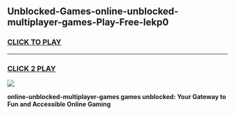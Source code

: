
## Unblocked-Games-online-unblocked-multiplayer-games-Play-Free-lekp0
<h3>
<a href="https://premium76.site?title=online-unblocked-multiplayer-games&ref=10A">CLICK TO PLAY</a></h3>
<hr>

<h3>
<a href="https://premium76.site?title=online-unblocked-multiplayer-games&ref=10A">CLICK 2 PLAY</a>
  
</h3>

<a href="https://premium76.site?title=online-unblocked-multiplayer-games&ref=10A"><img src="https://clearcache.store/games.png"></a>


**online-unblocked-multiplayer-games games unblocked: Your Gateway to Fun and Accessible Online Gaming**
